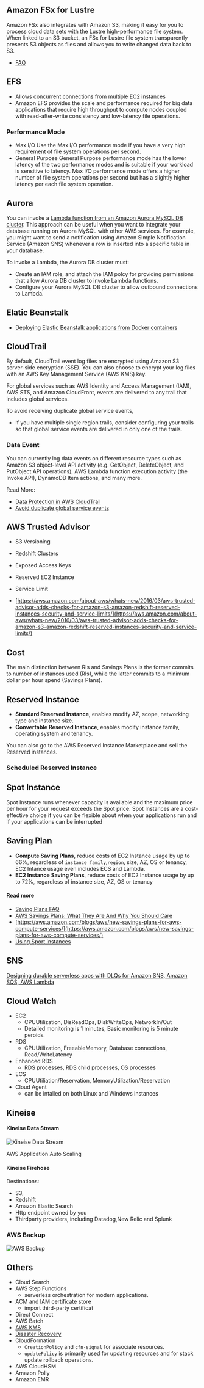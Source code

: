 ## Amazon FSx for Lustre

Amazon FSx also integrates with Amazon S3, making it easy for you to process cloud data sets with the Lustre high-performance file system. When linked to an S3 bucket, an FSx for Lustre file system transparently presents S3 objects as files and allows you to write changed data back to S3.

- [FAQ](https://aws.amazon.com/es/fsx/lustre/faqs/?nc=sn&loc=5)

## EFS
- Allows concurrent connections from multiple EC2 instances
- Amazon EFS provides the scale and performance required for big data applications that require high throughput to compute nodes coupled with read-after-write consistency and low-latency file operations.
### Performance Mode
- Max I/O
   Use the Max I/O performance mode if you have a very high requirement of file system operations per second. 
- General Purpose
  General Purpose performance mode has the lower latency of the two performance modes and is suitable if your workload is sensitive to latency. Max I/O performance mode offers a higher number of file system operations per second but has a slightly higher latency per each file system operation. 

## Aurora

You can invoke a [Lambda function from an Amazon Aurora MySQL DB cluster](https://docs.aws.amazon.com/AmazonRDS/latest/AuroraUserGuide/AuroraMySQL.Integrating.Lambda.html#AuroraMySQL.Integrating.LambdaAccess). This approach can be useful when you want to integrate your database running on Aurora MySQL with other AWS services. For example, you might want to send a notification using Amazon Simple Notification Service (Amazon SNS) whenever a row is inserted into a specific table in your database. 

To invoke a Lambda, the Aurora DB cluster must: 
- Create an IAM role, and attach the IAM polcy for providing permissions that allow Aurora DB cluster to invoke Lambda functions.
- Configure your Aurora MySQL DB cluster to allow outbound connections to Lambda. 


## Elatic Beanstalk

- [Deploying Elastic Beanstalk applications from Docker containers](https://docs.aws.amazon.com/elasticbeanstalk/latest/dg/create_deploy_docker.html)

## CloudTrail

By default, CloudTrail event log files are encrypted using Amazon S3 server-side encryption (SSE). You can also choose to encrypt your log files with an AWS Key Management Service (AWS KMS) key. 

For global services such as AWS Identity and Access Management (IAM), AWS STS, and Amazon CloudFront, events are delivered to any trail that includes global services.

To avoid receiving duplicate global service events,

- If you have multiple single region trails, consider configuring your trails so that global service events are delivered in only one of the trails.

### Data Event

You can currently log data events on different resource types such as Amazon S3 object-level API activity (e.g. GetObject, DeleteObject, and PutObject API operations), AWS Lambda function execution activity (the Invoke API), DynamoDB Item actions, and many more.

Read More:

- [Data Protection in AWS CloudTrail](https://docs.aws.amazon.com/awscloudtrail/latest/userguide/data-protection.html)
- [Avoid duplicate global service events](https://docs.aws.amazon.com/awscloudtrail/latest/userguide/cloudtrail-concepts.html#cloudtrail-concepts-global-service-events)

## AWS Trusted Advisor

- S3 Versioning
- Redshift Clusters
- Exposed Access Keys
- Reserved EC2 Instance
- Service Limit

- [https://aws.amazon.com/about-aws/whats-new/2016/03/aws-trusted-advisor-adds-checks-for-amazon-s3-amazon-redshift-reserved-instances-security-and-service-limits/](https://aws.amazon.com/about-aws/whats-new/2016/03/aws-trusted-advisor-adds-checks-for-amazon-s3-amazon-redshift-reserved-instances-security-and-service-limits/)

## Cost

The main distinction between RIs and Savings Plans is the former commits to number of instances used (RIs), while the latter commits to a minimum dollar per hour spend (Savings Plans). 

## Reserved Instance

- **Standard Reserved Instance**, enables modify AZ, scope, networking type and instance size. 
- **Convertable Reserved Instance**, enables modify instance family, operating system and tenancy.


You can also go to the AWS Reserved Instance Marketplace and sell the Reserved instances.

### Scheduled Reserved Instance

## Spot Instance

Spot Instance runs whenever capacity is available and the maximum price per hour for your request exceeds the Spot price. 
Spot Instances are a cost-effective choice if you can be flexible about when your applications run and if your applications can be interrupted

## Saving Plan

- **Compute Saving Plans**, reduce costs of EC2 Instance usage by up to 66%, regardless of `instance family`,`region`, size, AZ, OS or tenancy, EC2 Intance usage even includes ECS and Lambda. 
- **EC2 Instance Saving Plans**, reduce costs of EC2 Instance usage by up to 72%, regardless of instance size, AZ, OS or tenancy

#### Read more

- [Saving Plans FAQ](https://aws.amazon.com/savingsplans/faq/?nc1=h_ls)
- [AWS Savings Plans: What They Are And Why You Should Care](https://go.forrester.com/blogs/aws-savings-plans-what-they-are-and-why-you-should-care/)
- [https://aws.amazon.com/blogs/aws/new-savings-plans-for-aws-compute-services/](https://aws.amazon.com/blogs/aws/new-savings-plans-for-aws-compute-services/)
- [Using Sport instances](https://docs.aws.amazon.com/AWSEC2/latest/UserGuide/using-spot-instances.html)

## SNS

[Designing durable serverless apps with DLQs for Amazon SNS, Amazon SQS, AWS Lambda](https://aws.amazon.com/blogs/compute/designing-durable-serverless-apps-with-dlqs-for-amazon-sns-amazon-sqs-aws-lambda/)

## Cloud Watch
- EC2
   - CPUUtilization, DisReadOps, DiskWriteOps, NetworkIn/Out
   - Detailed monitoring is 1 minutes, Basic monitoring is 5 minute peroids.
- RDS
   - CPUUtilization, FreeableMemory, Database connections, Read/WriteLatency
- Enhanced RDS
   - RDS processes, RDS child processes, OS processes	
- ECS
   - CPUUtiliation/Reservation, MemoryUtilization/Reservation
- Cloud Agent
    - can be intalled on both Linux and Windows instances

## Kineise

#### Kineise Data Stream

![Kineise Data Stream](https://d1.awsstatic.com/Products/product-name/diagrams/product-page-diagram_Amazon-Kinesis-Data-Streams.074de94302fd60948e1ad070e425eeda73d350e7.png)

AWS Application Auto Scaling

#### Kineise Firehose
Destinations:
 - S3,
 - Redshift 
 - Amazon Elastic Search
 - Http endpoint owned by you
 - Thirdparty providers, including Datadog,New Relic and Splunk

### AWS Backup 
![AWS Backup](https://d1.awsstatic.com/diagrams/fsx/product-page-diagram_cryo_how-it-works@1.5x.21bcc0935a82ac4531d02a4feddf51d6bfbd6080.png)


## Others
- Cloud Search
- AWS Step Functions
    - serverless orchestration for modern applications. 
- ACM and IAM certificate store
    - import third-party certificat
- Direct Connect
- AWS Batch
- [AWS KMS](https://d0.awsstatic.com/whitepapers/aws-kms-best-practices.pdf)
- [Disaster Recovery](https://docs.aws.amazon.com/whitepapers/latest/disaster-recovery-workloads-on-aws/disaster-recovery-options-in-the-cloud.html)
- CloudFormation
    - `CreationPolicy` and `cfn-signal` for associate resources.
    - `updatePolicy` is primarily used for updating resources and for stack update rollback operations.
- AWS CloudHSM
- Amazon Polly
- Amazon EMR
